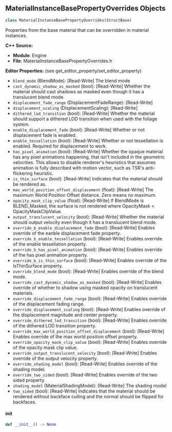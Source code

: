 ## MaterialInstanceBasePropertyOverrides Objects

```python
class MaterialInstanceBasePropertyOverrides(StructBase)
```

Properties from the base material that can be overridden in material instances.

**C++ Source:**

- **Module**: Engine
- **File**: MaterialInstanceBasePropertyOverrides.h

**Editor Properties:** (see get_editor_property/set_editor_property)

- ``blend_mode`` (BlendMode):  [Read-Write] The blend mode
- ``cast_dynamic_shadow_as_masked`` (bool):  [Read-Write] Whether the material should cast shadows as masked even though it has a translucent blend mode.
- ``displacement_fade_range`` (DisplacementFadeRange):  [Read-Write]
- ``displacement_scaling`` (DisplacementScaling):  [Read-Write]
- ``dithered_lod_transition`` (bool):  [Read-Write] Whether the material should support a dithered LOD transition when used with the foliage system.
- ``enable_displacement_fade`` (bool):  [Read-Write] Whether or not displacement fade is enabled.
- ``enable_tessellation`` (bool):  [Read-Write] Whether or not tessellation is enabled. Required for displacement to work.
- ``has_pixel_animation`` (bool):  [Read-Write] Whether the opaque material has any pixel animations happening, that isn't included in the geometric velocities.
  This allows to disable renderer's heuristics that assumes animation is fully described with motion vector, such as TSR's anti-flickering heuristic.
- ``is_thin_surface`` (bool):  [Read-Write] Indicates that the material should be rendered as.
- ``max_world_position_offset_displacement`` (float):  [Read-Write] The maximum World Position Offset distance. Zero means no maximum.
- ``opacity_mask_clip_value`` (float):  [Read-Write] If BlendMode is BLEND_Masked, the surface is not rendered where OpacityMask < OpacityMaskClipValue.
- ``output_translucent_velocity`` (bool):  [Read-Write] Whether the material should output velocity even though it has a translucent blend mode.
- ``override_b_enable_displacement_fade`` (bool):  [Read-Write] Enables override of the eanble displacement fade property.
- ``override_b_enable_tessellation`` (bool):  [Read-Write] Enables override of the enable tessellation property.
- ``override_b_has_pixel_animation`` (bool):  [Read-Write] Enables override of the has pixel animation property.
- ``override_b_is_thin_surface`` (bool):  [Read-Write] Enables override of the IsThinSurface property.
- ``override_blend_mode`` (bool):  [Read-Write] Enables override of the blend mode.
- ``override_cast_dynamic_shadow_as_masked`` (bool):  [Read-Write] Enables override of whether to shadow using masked opacity on translucent materials.
- ``override_displacement_fade_range`` (bool):  [Read-Write] Enables override of the displacement fading range.
- ``override_displacement_scaling`` (bool):  [Read-Write] Enables override of the displacement magnitude and center property.
- ``override_dithered_lod_transition`` (bool):  [Read-Write] Enables override of the dithered LOD transition property.
- ``override_max_world_position_offset_displacement`` (bool):  [Read-Write] Enables override of the max world position offset property.
- ``override_opacity_mask_clip_value`` (bool):  [Read-Write] Enables override of the opacity mask clip value.
- ``override_output_translucent_velocity`` (bool):  [Read-Write] Enables override of the output velocity property.
- ``override_shading_model`` (bool):  [Read-Write] Enables override of the shading model.
- ``override_two_sided`` (bool):  [Read-Write] Enables override of the two sided property.
- ``shading_model`` (MaterialShadingModel):  [Read-Write] The shading model
- ``two_sided`` (bool):  [Read-Write] Indicates that the material should be rendered without backface culling and the normal should be flipped for backfaces.

<a id="unreal.MaterialInstanceBasePropertyOverrides.__init__"></a>

#### __init__

```python
def __init__() -> None
```

<a id="unreal.LightmassParameterizedMaterialSettings"></a>